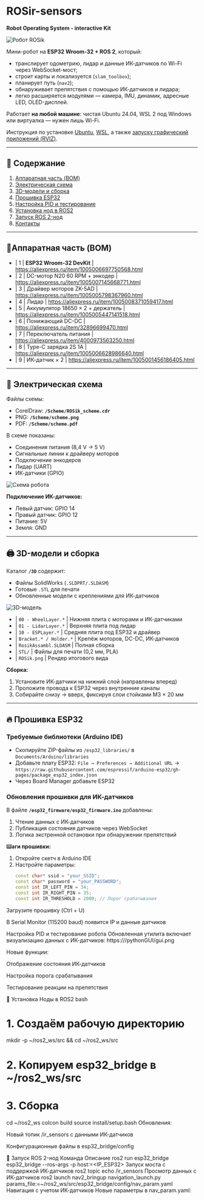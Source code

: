 # ROSir-sensors
**Robot Operating System - interactive Kit**  

![Робот ROSik](/images/ROSik.png)

Мини-робот на **ESP32 Wroom-32 + ROS 2**, который:
* транслирует одометрию, лидар и данные ИК-датчиков по Wi-Fi через WebSocket-мост;
* строит карты и локализуется (`slam_toolbox`);
* планирует путь (`nav2`);
* обнаруживает препятствия с помощью ИК-датчиков и лидара;
* легко расширяется модулями — камера, IMU, динамик, адресные LED, OLED-дисплей.

Работает **на любой машине**: чистая Ubuntu 24.04, WSL 2 под Windows или виртуалка — нужен лишь Wi-Fi.

Инструкция по установке [Ubuntu](https://stepik.org/lesson/1505338/step/1?unit=1525484), [WSL](https://stepik.org/lesson/1505339/step/4?unit=1525485), а также  [запуску графический приложений (RVIZ)](https://stepik.org/lesson/1505339/step/5?unit=1525485).

---

## 📑 Содержание
1. [Аппаратная часть (BOM)](#аппаратная-часть-bom)  
2. [Электрическая схема](#электрическая-схема)  
3. [3D-модели и сборка](#3d-модели-и-сборка)  
4. [Прошивка ESP32](#прошивка-esp32)
5. [Настройка PID и тестирование](#настройка-pid)
6. [Установка нод в ROS2](#установка-по-на-пк)  
7. [Запуск ROS 2-нод](#запуск-ros-2-нод)  
8. [Контакты](#контакты)

---

## 🛒<a id="аппаратная-часть-bom">Аппаратная часть (BOM)</a>

* | 1 | **ESP32 Wroom-32 DevKit**         | https://aliexpress.ru/item/1005006697750568.html
* | 2 | DC-мотор N20 60 RPM + энкодер     | https://aliexpress.ru/item/1005007145668771.html
* | 3 | Драйвер моторов ZK-5AD            | https://aliexpress.ru/item/1005005798367960.html
* | 4 | Лидар                             | https://aliexpress.ru/item/1005008371059417.html
* | 5 | Аккумулятор 18650 × 2 + держатель | https://aliexpress.ru/item/1005005447141518.html
* | 6 | Понижающий DC-DC                  | https://aliexpress.ru/item/32896699470.html
* | 7 | Переключатель питания             | https://aliexpress.ru/item/4000973563250.html
* | 8 | Type-C зарядка  2S 1A             | https://aliexpress.ru/item/1005006628986640.html
* | 9 | ИК-датчик × 2                     | https://aliexpress.ru/item/1005001456186405.html

---

## 🔌 <a id="электрическая-схема">Электрическая схема</a>

Файлы схемы:
* CorelDraw: **`/Scheme/ROSik_scheme.cdr`**  
* PNG: **`/Scheme/scheme.png`**  
* PDF: **`/Scheme/scheme.pdf`**

В схеме показаны:
* Соединения питания (8,4 V → 5 V)
* Сигнальные линии к драйверу моторов
* Подключение энкодеров
* Лидар (UART)
* ИК-датчики (GPIO)

![Схема робота](/Scheme/scheme.png)

**Подключение ИК-датчиков:**
* Левый датчик: GPIO 14
* Правый датчик: GPIO 12
* Питание: 5V
* Земля: GND

---

## 🖨 <a id="3d-модели-и-сборка">3D-модели и сборка</a>

Каталог **`/3D`** содержит:
* Файлы SolidWorks (`.SLDPRT/.SLDASM`)
* Готовые `.STL` для печати
* Обновленные модели с креплениями для ИК-датчиков

![3D-модель](images/3d.png)
* | `00 - WheelLayer.*`    | Нижняя плита с моторами и ИК-датчиками
* | `01 - LidarLayer.*`    | Верхняя плита под лидар 
* | `10 - ESPLayer.*`      | Средняя плита под ESP32 и драйвер 
* | `Bracket.* / Holder.*` | Крепёж моторов, DC-DC, ИК-датчиков
* | `RosikAssambl.SLDASM`  | Полная сборка 
* | `STL/`                 | Файлы для печати (0,2 мм, PLA) 
* | `ROSik.png`            | Рендер итогового вида 

**Сборка:**
1. Установите ИК-датчики на нижний слой (направлены вперед)
2. Проложите провода к ESP32 через внутренние каналы
3. Собирайте снизу → вверх, фиксируя слои стойками M3 × 20 мм

---

## 🔥<a id="прошивка-esp32"> Прошивка ESP32 </a>

### Требуемые библиотеки (Arduino IDE)

* Скопируйте ZIP-файлы из `/esp32_libraries/` в `Documents/Arduino/libraries`  
* Добавьте плату ESP32: `File → Preferences → Additional URL` → `https://raw.githubusercontent.com/espressif/arduino-esp32/gh-pages/package_esp32_index.json`
* Через Board Manager добавьте ESP32

### Обновления прошивки для ИК-датчиков

В файле **`/esp32_firmware/esp32_firmware.ino`** добавлены:
1. Чтение данных с ИК-датчиков
2. Публикация состояния датчиков через WebSocket
3. Логика экстренной остановки при обнаружении препятствий

**Шаги прошивки:**
1. Откройте скетч в Arduino IDE
2. Настройте параметры:
   ```cpp
   const char* ssid = "your_SSID";
   const char* password = "your_PASSWORD";
   const int IR_LEFT_PIN = 34;
   const int IR_RIGHT_PIN = 35;
   const int IR_THRESHOLD = 2000; // Порог срабатывания
Загрузите прошивку (Ctrl + U)

В Serial Monitor (115200 baud) появится IP и данные датчиков

<a id="настройка-pid">Настройка PID и тестирование робота</a>
Обновленная утилита включает визуализацию данных с ИК-датчиков:
https:///pythonGUI/gui.png

Новые функции:

Отображение состояния ИК-датчиков

Настройка порога срабатывания

Тестирование реакции на препятствия

🐧 Установка Ноды в ROS2
bash
# 1. Создаём рабочую директорию
mkdir -p ~/ros2_ws/src && cd ~/ros2_ws/src

# 2. Копируем esp32_bridge в ~/ros2_ws/src

# 3. Сборка
cd ~/ros2_ws
colcon build
source install/setup.bash
Обновления:

Новый топик /ir_sensors с данными ИК-датчиков

Конфигурационные файлы в esp32_bridge/config

🚀<a id="запуск-ros-2-нод"> Запуск ROS 2-нод </a>
Команда	Описание
ros2 run esp32_bridge esp32_bridge --ros-args -p host:=<IP_ESP32>	Запуск моста с поддержкой ИК-датчиков
ros2 topic echo /ir_sensors	Просмотр данных с ИК-датчиков
ros2 launch nav2_bringup navigation_launch.py params_file:=~/ros2_ws/src/esp32_bridge/config/nav_param.yaml	Навигация с учетом ИК-датчиков
Новые параметры в nav_param.yaml:

